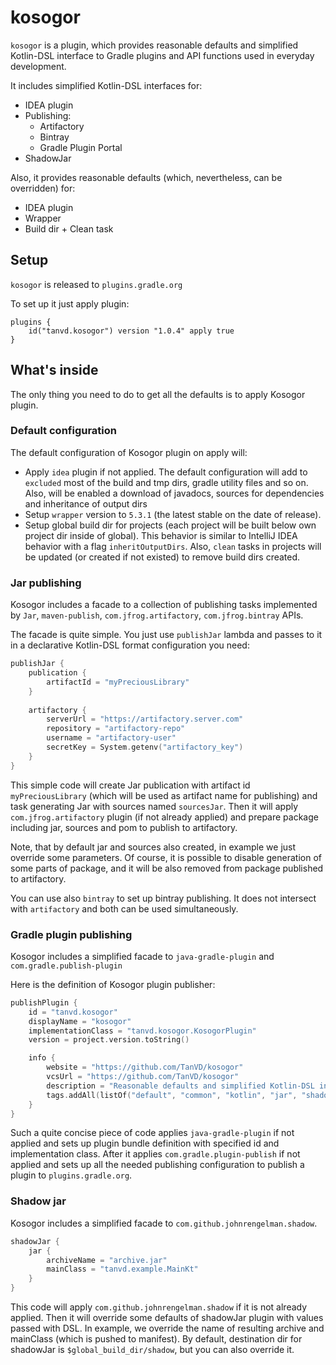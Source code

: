# kosogor

`kosogor` is a plugin, which provides reasonable defaults and simplified Kotlin-DSL interface to Gradle plugins and API functions used in everyday development.

It includes simplified Kotlin-DSL interfaces for:
* IDEA plugin
* Publishing: 
    * Artifactory
    * Bintray
    * Gradle Plugin Portal
* ShadowJar

Also, it provides reasonable defaults (which, nevertheless, can be overridden) for:
* IDEA plugin
* Wrapper
* Build dir + Clean task


## Setup

`kosogor` is released to `plugins.gradle.org`

To set up it just apply plugin: 

```
plugins {
    id("tanvd.kosogor") version "1.0.4" apply true
}
```
## What's inside

The only thing you need to do to get all the defaults is to apply Kosogor plugin. 

### Default configuration

The default configuration of Kosogor plugin on apply will:
* Apply `idea` plugin if not applied. The default configuration will add to `excluded` most of the build and tmp dirs, 
gradle utility files and so on. Also, will be enabled a download of javadocs, sources for dependencies and inheritance
of output dirs 
* Setup `wrapper` version to `5.3.1` (the latest stable on the date of release).
* Setup global build dir for projects (each project will be built below own project dir inside of global). This behavior 
is similar to IntelliJ IDEA behavior with a flag `inheritOutputDirs`. Also, `clean` tasks in projects will be updated (or 
created if not existed) to remove build dirs created.

### Jar publishing

Kosogor includes a facade to a collection of publishing tasks implemented by `Jar`, `maven-publish`, `com.jfrog.artifactory`,
`com.jfrog.bintray` APIs.

The facade is quite simple. You just use `publishJar` lambda and passes to it in a declarative Kotlin-DSL format configuration you need:

```kotlin
publishJar {
    publication {
        artifactId = "myPreciousLibrary"
    }
    
    artifactory {
        serverUrl = "https://artifactory.server.com"
        repository = "artifactory-repo"
        username = "artifactory-user"
        secretKey = System.getenv("artifactory_key")
    }
}

```

This simple code will create Jar publication with artifact id `myPreciousLibrary` (which will be used as artifact name for
publishing) and task generating Jar with sources named `sourcesJar`. Then it will apply `com.jfrog.artifactory` plugin 
(if not already applied) and prepare package including jar, sources and pom to publish to artifactory. 

Note, that by default jar and sources also created, in example we just override some parameters. Of course, it is possible 
to disable generation of some parts of package, and it will be also removed from package published to artifactory.

You can use also `bintray` to set up bintray publishing. It does not intersect with `artifactory` and both can 
be used simultaneously.

### Gradle plugin publishing

Kosogor includes a simplified facade to `java-gradle-plugin` and `com.gradle.publish-plugin`

Here is the definition of Kosogor plugin publisher:
```kotlin
publishPlugin {
    id = "tanvd.kosogor"
    displayName = "kosogor"
    implementationClass = "tanvd.kosogor.KosogorPlugin"
    version = project.version.toString()

    info {
        website = "https://github.com/TanVD/kosogor"
        vcsUrl = "https://github.com/TanVD/kosogor"
        description = "Reasonable defaults and simplified Kotlin-DSL interfaces for everyday development"
        tags.addAll(listOf("default", "common", "kotlin", "jar", "shadowjar", "artifactory", "idea"))
    }
}
```

Such a quite concise piece of code applies `java-gradle-plugin` if not applied and sets up plugin bundle
definition with specified id and implementation class. After it applies `com.gradle.plugin-publish`
if not applied and sets up all the needed publishing configuration to publish a plugin to `plugins.gradle.org`.

### Shadow jar 

Kosogor includes a simplified facade to `com.github.johnrengelman.shadow`.

```kotlin
shadowJar {
    jar {
        archiveName = "archive.jar"
        mainClass = "tanvd.example.MainKt"
    }
}
```

This code will apply `com.github.johnrengelman.shadow` if it is not already applied. Then it will override some defaults
of shadowJar plugin with values passed with DSL. In example, we override the name of resulting archive and mainClass (which is pushed
to manifest). By default, destination dir for shadowJar is `$global_build_dir/shadow`, but you can also override it.
